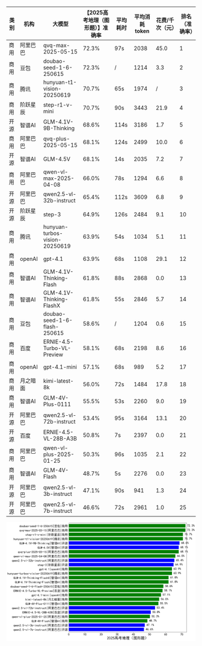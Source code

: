 
|类别|机构|大模型|【2025高考地理（图形题）】准确率|平均耗时|平均消耗token|花费/千次（元）|排名（准确率）|
|---|---|-----|-------------------|-------|-----------|-----------|-----------|
|商用|阿里巴巴|qvq-max-2025-05-15|72.3%|97s|2038|45.0|1|
|商用|豆包|doubao-seed-1-6-250615|72.3%|/|1214|3.3|2|
|商用|腾讯|hunyuan-t1-vision-20250619|70.7%|65s|1974|/|3|
|商用|阶跃星辰|step-r1-v-mini|70.7%|90s|3443|21.9|4|
|开源|智谱AI|GLM-4.1V-9B-Thinking|68.6%|114s|3186|1.7|5|
|商用|阿里巴巴|qvq-plus-2025-05-15|68.1%|124s|2499|10.0|6|
|开源|智谱AI|GLM-4.5V|68.1%|14s|2035|7.2|7|
|商用|阿里巴巴|qwen-vl-max-2025-04-08|66.0%|78s|1294|6.6|8|
|开源|阿里巴巴|qwen2.5-vl-32b-instruct|65.4%|112s|3609|6.8|9|
|开源|阶跃星辰|step-3|64.9%|126s|2484|9.1|10|
|商用|腾讯|hunyuan-turbos-vision-20250619|63.9%|54s|1034|5.1|11|
|商用|openAI|gpt-4.1|63.9%|68s|1108|29.1|12|
|商用|智谱AI|GLM-4.1V-Thinking-Flash|61.8%|88s|2868|0.0|13|
|商用|智谱AI|GLM-4.1V-Thinking-FlashX|61.8%|55s|2846|5.7|14|
|商用|豆包|doubao-seed-1-6-flash-250615|58.6%|/|1204|0.6|15|
|商用|百度|ERNIE-4.5-Turbo-VL-Preview|58.1%|68s|2198|8.6|16|
|商用|openAI|gpt-4.1-mini|57.1%|68s|989|5.2|17|
|商用|月之暗面|kimi-latest-8k|56.0%|72s|1484|17.8|18|
|商用|智谱AI|GLM-4V-Plus-0111|55.5%|53s|2260|9.0|19|
|开源|阿里巴巴|qwen2.5-vl-72b-instruct|53.4%|95s|3164|13.1|20|
|开源|百度|ERNIE-4.5-VL-28B-A3B|50.8%|7s|2397|0.0|21|
|商用|阿里巴巴|qwen-vl-plus-2025-01-25|50.3%|96s|1035|2.1|22|
|商用|智谱AI|GLM-4V-Flash|48.7%|5s|2276|0.0|23|
|开源|阿里巴巴|qwen2.5-vl-3b-instruct|47.1%|90s|941|1.3|24|
|开源|阿里巴巴|qwen2.5-vl-7b-instruct|46.6%|72s|2961|1.0|25|


![lin](../pic/2025高考地理（图形题）.png)
